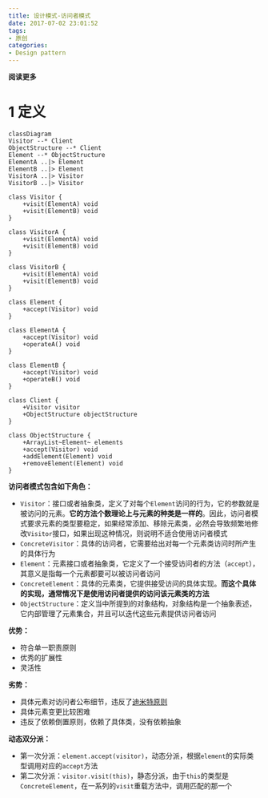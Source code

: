 ```yaml
---
title: 设计模式-访问者模式
date: 2017-07-02 23:01:52
tags: 
- 原创
categories: 
- Design pattern
---
```


**阅读更多**

<!--more-->

# 1 定义

```mermaid
classDiagram
Visitor --* Client
ObjectStructure --* Client
Element --* ObjectStructure
ElementA ..|> Element
ElementB ..|> Element
VisitorA ..|> Visitor
VisitorB ..|> Visitor

class Visitor {
    +visit(ElementA) void
    +visit(ElementB) void
}

class VisitorA {
    +visit(ElementA) void
    +visit(ElementB) void
}

class VisitorB {
    +visit(ElementA) void
    +visit(ElementB) void
}

class Element {
    +accept(Visitor) void
}

class ElementA {
    +accept(Visitor) void
    +operateA() void
}

class ElementB {
    +accept(Visitor) void
    +operateB() void
}

class Client {
    +Visitor visitor
    +ObjectStructure objectStructure
}

class ObjectStructure {
    +ArrayList~Element~ elements
    +accept(Visitor) void
    +addElement(Element) void
    +removeElement(Element) void
}
```

**访问者模式包含如下角色：**

* `Visitor`：接口或者抽象类，定义了对每个`Element`访问的行为，它的参数就是被访问的元素。**它的方法个数理论上与元素的种类是一样的**。因此，访问者模式要求元素的类型要稳定，如果经常添加、移除元素类，必然会导致频繁地修改`Visitor`接口，如果出现这种情况，则说明不适合使用访问者模式
* `ConcreteVisitor`：具体的访问者，它需要给出对每一个元素类访问时所产生的具体行为
* `Element`：元素接口或者抽象类，它定义了一个接受访问者的方法（`accept`），其意义是指每一个元素都要可以被访问者访问
* `ConcreteElement`：具体的元素类，它提供接受访问的具体实现。**而这个具体的实现，通常情况下是使用访问者提供的访问该元素类的方法**
* `ObjectStructure`：定义当中所提到的对象结构，对象结构是一个抽象表述，它内部管理了元素集合，并且可以迭代这些元素提供访问者访问

**优势：**

* 符合单一职责原则
* 优秀的扩展性
* 灵活性

**劣势：**

* 具体元素对访问者公布细节，违反了[迪米特原则](https://en.wikipedia.org/wiki/Law_of_Demeter)
* 具体元素变更比较困难
* 违反了依赖倒置原则，依赖了具体类，没有依赖抽象

**动态双分派：**

* 第一次分派：`element.accept(visitor)`，动态分派，根据`element`的实际类型调用对应的`accept`方法
* 第二次分派：`visitor.visit(this)`，静态分派，由于`this`的类型是`ConcreteElement`，在一系列的`visit`重载方法中，调用匹配的那一个

